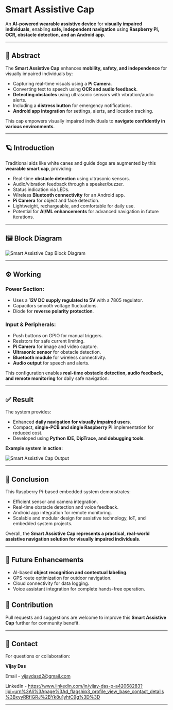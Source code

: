 # Smart Assistive Cap

An **AI-powered wearable assistive device** for **visually impaired individuals**, enabling **safe, independent navigation** using **Raspberry Pi, OCR, obstacle detection, and an Android app**.

---

## 📌 Abstract

The **Smart Assistive Cap** enhances **mobility, safety, and independence** for visually impaired individuals by:

* Capturing real-time visuals using a **Pi Camera**.
* Converting text to speech using **OCR and audio feedback**.
* **Detecting obstacles** using ultrasonic sensors with vibration/audio alerts.
* Including a **distress button** for emergency notifications.
* **Android app integration** for settings, alerts, and location tracking.

This cap empowers visually impaired individuals to **navigate confidently in various environments**.

---

## 🪐 Introduction

Traditional aids like white canes and guide dogs are augmented by this **wearable smart cap**, providing:

* Real-time **obstacle detection** using ultrasonic sensors.
* Audio/vibration feedback through a speaker/buzzer.
* Status indication via LEDs.
* Wireless **Bluetooth connectivity** for an Android app.
* **Pi Camera** for object and face detection.
* Lightweight, rechargeable, and comfortable for daily use.
* Potential for **AI/ML enhancements** for advanced navigation in future iterations.

---

## 🖼️ Block Diagram

![Smart Assistive Cap Block Diagram](https://github.com/user-attachments/assets/19bb0140-1019-4c32-a2ab-78906d6b0829)

---

## ⚙️ Working

### Power Section:

* Uses a **12V DC supply regulated to 5V** with a 7805 regulator.
* Capacitors smooth voltage fluctuations.
* Diode for **reverse polarity protection**.

### Input & Peripherals:

* Push buttons on GPIO for manual triggers.
* Resistors for safe current limiting.
* **Pi Camera** for image and video capture.
* **Ultrasonic sensor** for obstacle detection.
* **Bluetooth module** for wireless connectivity.
* **Audio output** for speech and alerts.

This configuration enables **real-time obstacle detection, audio feedback, and remote monitoring** for daily safe navigation.

---

## ✅ Result

The system provides:

* Enhanced **daily navigation for visually impaired users**.
* Compact, **single-PCB and single Raspberry Pi** implementation for reduced cost.
* Developed using **Python IDE, DipTrace, and debugging tools**.

**Example system in action:**

![Smart Assistive Cap Output](https://github.com/user-attachments/assets/7d548593-f480-42e6-b9ad-7d41ec9aa413)

---

## 🏁 Conclusion

This Raspberry Pi-based embedded system demonstrates:

* Efficient sensor and camera integration.
* Real-time obstacle detection and voice feedback.
* Android app integration for remote monitoring.
* Scalable and modular design for assistive technology, IoT, and embedded system projects.

Overall, the **Smart Assistive Cap represents a practical, real-world assistive navigation solution for visually impaired individuals**.

---

## 🚀 Future Enhancements

* AI-based **object recognition and contextual labeling**.
* GPS route optimization for outdoor navigation.
* Cloud connectivity for data logging.
* Voice assistant integration for complete hands-free operation.



## 🤝 Contribution

Pull requests and suggestions are welcome to improve this **Smart Assistive Cap** further for community benefit.

---

## 📧 Contact

For questions or collaboration:

**Vijay Das**

Email - vijaydasd2@gmail.com

LinkedIn - https://www.linkedin.com/in/vijay-das-p-a42068283?lipi=urn%3Ali%3Apage%3Ad_flagship3_profile_view_base_contact_details%3BxyyRRfIGRJ%2BYk8u1yhtC9g%3D%3D

---

